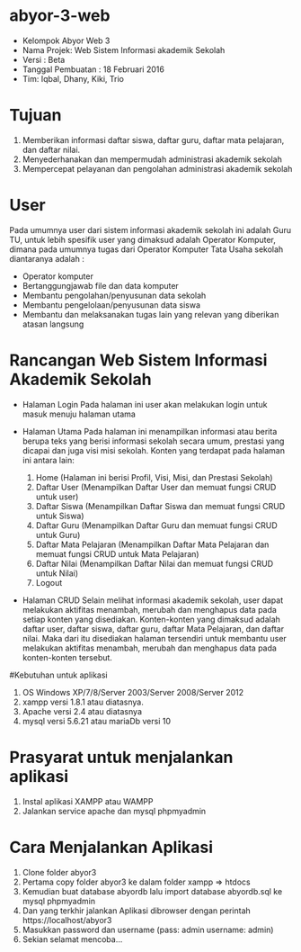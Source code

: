 # abyor-3-web

* Kelompok Abyor Web 3
* Nama Projek: Web Sistem Informasi akademik Sekolah 
* Versi : Beta
* Tanggal Pembuatan : 18 Februari 2016
* Tim: Iqbal, Dhany, Kiki, Trio

# Tujuan

1. Memberikan informasi daftar siswa, daftar guru, daftar mata pelajaran, dan  daftar nilai.
2. Menyederhanakan dan mempermudah administrasi akademik sekolah
3. Mempercepat pelayanan dan pengolahan administrasi akademik sekolah

# User

Pada umumnya user dari sistem informasi akademik sekolah ini adalah Guru TU,
untuk lebih spesifik user yang dimaksud adalah Operator Komputer, dimana pada umumnya tugas dari Operator Komputer Tata Usaha sekolah diantaranya adalah :
* Operator komputer
* Bertanggungjawab  file dan data komputer
* Membantu pengolahan/penyusunan data sekolah
* Membantu pengelolaan/penyusunan data siswa
* Membantu dan melaksanakan tugas lain yang relevan yang diberikan atasan langsung

# Rancangan Web Sistem Informasi Akademik Sekolah 

* Halaman Login
  Pada halaman ini user akan melakukan login untuk masuk menuju halaman utama

* Halaman Utama
  Pada halaman ini menampilkan informasi atau berita berupa teks yang berisi informasi sekolah secara umum, prestasi yang dicapai dan juga visi misi sekolah.
  Konten yang terdapat pada halaman ini antara lain:

	1. Home (Halaman ini berisi Profil, Visi, Misi, dan Prestasi Sekolah)
	2. Daftar User (Menampilkan Daftar User dan memuat fungsi CRUD untuk user)
	3. Daftar Siswa (Menampilkan Daftar Siswa dan memuat fungsi CRUD untuk Siswa)
	4. Daftar Guru (Menampilkan Daftar Guru dan memuat fungsi CRUD untuk Guru)
	5. Daftar Mata Pelajaran (Menampilkan Daftar Mata Pelajaran dan memuat fungsi CRUD untuk Mata Pelajaran)
	6. Daftar Nilai (Menampilkan Daftar Nilai dan memuat fungsi CRUD untuk Nilai)
	7. Logout

* Halaman CRUD
  Selain melihat informasi akademik sekolah, user dapat melakukan aktifitas menambah, merubah dan menghapus data pada setiap konten yang disediakan.
  Konten-konten yang dimaksud adalah daftar user, daftar siswa, daftar guru, daftar Mata Pelajaran, dan daftar nilai.
  Maka dari itu disediakan halaman tersendiri untuk membantu user melakukan aktifitas menambah, merubah dan menghapus data pada konten-konten tersebut.

#Kebutuhan untuk aplikasi
1. OS Windows XP/7/8/Server 2003/Server 2008/Server 2012
2. xampp versi 1.8.1 atau diatasnya.
3. Apache versi 2.4 atau diatasnya
4. mysql versi 5.6.21 atau mariaDb versi 10 
  
# Prasyarat untuk menjalankan aplikasi
1. Instal aplikasi XAMPP atau WAMPP
2. Jalankan service apache dan mysql phpmyadmin
  
# Cara Menjalankan Aplikasi
1. Clone folder abyor3
2. Pertama copy folder abyor3 ke dalam folder xampp => htdocs
3. Kemudian buat database abyordb lalu import database abyordb.sql ke mysql phpmyadmin
4. Dan yang terkhir jalankan Aplikasi dibrowser dengan perintah https://localhost/abyor3
5. Masukkan password dan username (pass: admin username: admin) 
6. Sekian selamat mencoba...

